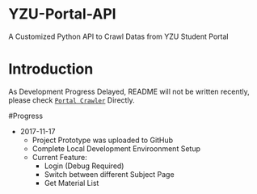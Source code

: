 # YZU-Portal-API
A Customized Python API to Crawl Datas from YZU Student Portal

# Introduction
As Development Progress Delayed, README will not be written recently, please check [`Portal Crawler`](https://github.com/tomy0000000/YZU-Portal-API/blob/master/Portal%20Crawler.ipynb) Directly.

#Progress
* 2017-11-17
	* Project Prototype was uploaded to GitHub
	* Complete Local Development Enviroonment Setup
	* Current Feature: 
		* Login (Debug Required)
		* Switch between different Subject Page
		* Get Material List